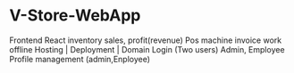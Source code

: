 # V-Store-WebApp
Frontend
React
inventory
sales, profit(revenue)
Pos machine
invoice
work offline
Hosting | Deployment | Domain
Login (Two users) Admin, Employee
Profile management (admin,Enployee)

